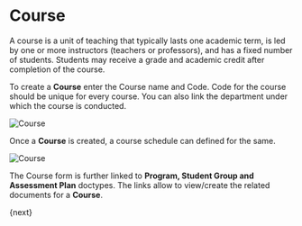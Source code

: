 # Course

 A course is a unit of teaching that typically lasts one academic term, is led by one or more instructors (teachers or professors), and has a fixed number of students. Students may receive a grade and academic credit after completion of the course.

To create a **Course** enter the Course name and Code. Code for the course should be unique for every course. You can also link the department under which the course is conducted.

<img class="screenshot" alt="Course" src="/assets/erpnext_docs/assets/img/education/setup/course.png">

Once a **Course** is created, a course schedule can defined for the same.

<img class="screenshot" alt="Course" src="/assets/erpnext_docs/assets/img/education/setup/Course.gif">

The Course form is further linked to **Program, Student Group and Assessment Plan** doctypes. The links allow to view/create the related documents for a **Course**.

{next}